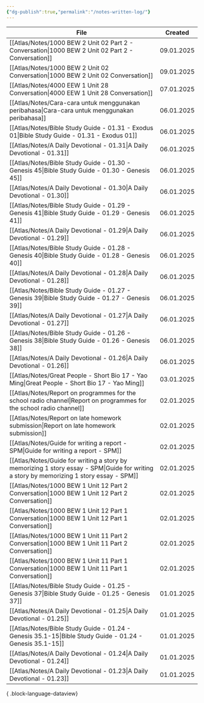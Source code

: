 ```yaml
---
{"dg-publish":true,"permalink":"/notes-written-log/"}
---
```


| File                                                                                                                                        | Created    |
| ------------------------------------------------------------------------------------------------------------------------------------------- | ---------- |
| [[Atlas/Notes/1000 BEW 2 Unit 02 Part 2 - Conversation\|1000 BEW 2 Unit 02 Part 2 - Conversation]]                                       | 09.01.2025 |
| [[Atlas/Notes/1000 BEW 2 Unit 02 Conversation\|1000 BEW 2 Unit 02 Conversation]]                                                         | 09.01.2025 |
| [[Atlas/Notes/4000 EEW 1 Unit 28 Conversation\|4000 EEW 1 Unit 28 Conversation]]                                                         | 07.01.2025 |
| [[Atlas/Notes/Cara-cara untuk menggunakan peribahasa\|Cara-cara untuk menggunakan peribahasa]]                                           | 06.01.2025 |
| [[Atlas/Notes/Bible Study Guide - 01.31 - Exodus 01\|Bible Study Guide - 01.31 - Exodus 01]]                                             | 06.01.2025 |
| [[Atlas/Notes/A Daily Devotional - 01.31\|A Daily Devotional - 01.31]]                                                                   | 06.01.2025 |
| [[Atlas/Notes/Bible Study Guide - 01.30 - Genesis 45\|Bible Study Guide - 01.30 - Genesis 45]]                                           | 06.01.2025 |
| [[Atlas/Notes/A Daily Devotional - 01.30\|A Daily Devotional - 01.30]]                                                                   | 06.01.2025 |
| [[Atlas/Notes/Bible Study Guide - 01.29 - Genesis 41\|Bible Study Guide - 01.29 - Genesis 41]]                                           | 06.01.2025 |
| [[Atlas/Notes/A Daily Devotional - 01.29\|A Daily Devotional - 01.29]]                                                                   | 06.01.2025 |
| [[Atlas/Notes/Bible Study Guide - 01.28 - Genesis 40\|Bible Study Guide - 01.28 - Genesis 40]]                                           | 06.01.2025 |
| [[Atlas/Notes/A Daily Devotional - 01.28\|A Daily Devotional - 01.28]]                                                                   | 06.01.2025 |
| [[Atlas/Notes/Bible Study Guide - 01.27 - Genesis 39\|Bible Study Guide - 01.27 - Genesis 39]]                                           | 06.01.2025 |
| [[Atlas/Notes/A Daily Devotional - 01.27\|A Daily Devotional - 01.27]]                                                                   | 06.01.2025 |
| [[Atlas/Notes/Bible Study Guide - 01.26 - Genesis 38\|Bible Study Guide - 01.26 - Genesis 38]]                                           | 06.01.2025 |
| [[Atlas/Notes/A Daily Devotional - 01.26\|A Daily Devotional - 01.26]]                                                                   | 06.01.2025 |
| [[Atlas/Notes/Great People - Short Bio 17 - Yao Ming\|Great People - Short Bio 17 - Yao Ming]]                                           | 03.01.2025 |
| [[Atlas/Notes/Report on programmes for the school radio channel\|Report on programmes for the school radio channel]]                     | 02.01.2025 |
| [[Atlas/Notes/Report on late homework submission\|Report on late homework submission]]                                                   | 02.01.2025 |
| [[Atlas/Notes/Guide for writing a report - SPM\|Guide for writing a report - SPM]]                                                       | 02.01.2025 |
| [[Atlas/Notes/Guide for writing a story by memorizing 1 story essay - SPM\|Guide for writing a story by memorizing 1 story essay - SPM]] | 02.01.2025 |
| [[Atlas/Notes/1000 BEW 1 Unit 12 Part 2 Conversation\|1000 BEW 1 Unit 12 Part 2 Conversation]]                                           | 02.01.2025 |
| [[Atlas/Notes/1000 BEW 1 Unit 12 Part 1 Conversation\|1000 BEW 1 Unit 12 Part 1 Conversation]]                                           | 02.01.2025 |
| [[Atlas/Notes/1000 BEW 1 Unit 11 Part 2 Conversation\|1000 BEW 1 Unit 11 Part 2 Conversation]]                                           | 02.01.2025 |
| [[Atlas/Notes/1000 BEW 1 Unit 11 Part 1 Conversation\|1000 BEW 1 Unit 11 Part 1 Conversation]]                                           | 02.01.2025 |
| [[Atlas/Notes/Bible Study Guide - 01.25 - Genesis 37\|Bible Study Guide - 01.25 - Genesis 37]]                                           | 01.01.2025 |
| [[Atlas/Notes/A Daily Devotional - 01.25\|A Daily Devotional - 01.25]]                                                                   | 01.01.2025 |
| [[Atlas/Notes/Bible Study Guide - 01.24 - Genesis 35.1-15\|Bible Study Guide - 01.24 - Genesis 35.1-15]]                                 | 01.01.2025 |
| [[Atlas/Notes/A Daily Devotional - 01.24\|A Daily Devotional - 01.24]]                                                                   | 01.01.2025 |
| [[Atlas/Notes/A Daily Devotional - 01.23\|A Daily Devotional - 01.23]]                                                                   | 01.01.2025 |

{ .block-language-dataview}

